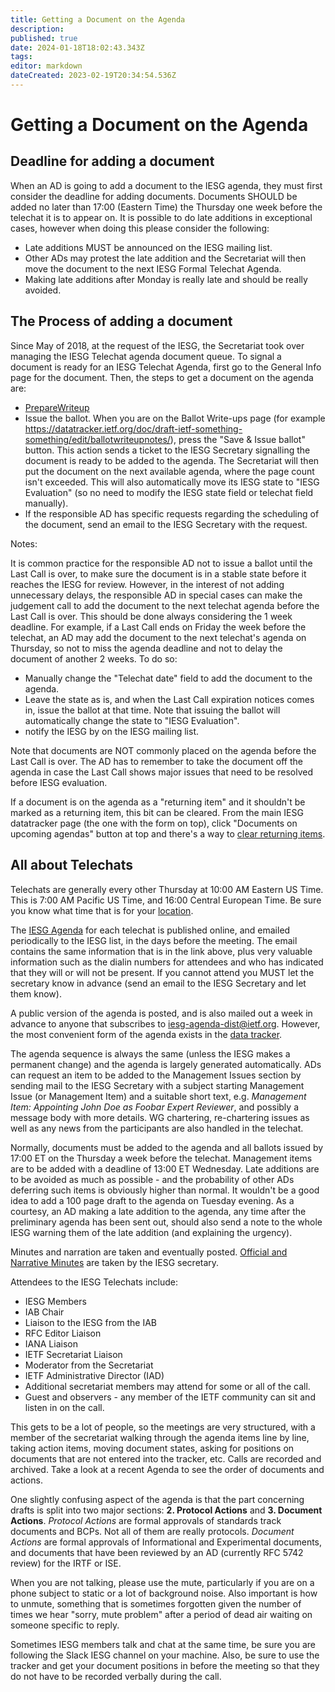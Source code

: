 ```yaml
---
title: Getting a Document on the Agenda
description: 
published: true
date: 2024-01-18T18:02:43.343Z
tags: 
editor: markdown
dateCreated: 2023-02-19T20:34:54.536Z
---
```


# Getting a Document on the Agenda
## Deadline for adding a document

When an AD is going to add a document to the IESG agenda, they must first consider the deadline for adding documents. Documents SHOULD be added no later than 17:00 (Eastern Time) the Thursday one week before the telechat it is to appear on. It is possible to do late additions in exceptional cases, however when doing this please consider the following:

 -   Late additions MUST be announced on the IESG mailing list.
 -   Other ADs may protest the late addition and the Secretariat will then move the document to the next IESG Formal Telechat Agenda.
 -   Making late additions after Monday is really late and should be really avoided. 

## The Process of adding a document

Since May of 2018, at the request of the IESG, the Secretariat took over managing the IESG Telechat agenda document queue. To signal a document is ready for an IESG Telechat Agenda, first go to the General Info page for the document. Then, the steps to get a document on the agenda are:

  -  [PrepareWriteup](/group/iesg/preparewriteup)
  -  Issue the ballot. When you are on the Ballot Write-ups page (for example https://datatracker.ietf.org/doc/draft-ietf-something-something/edit/ballotwriteupnotes/), press the "Save & Issue ballot" button. This action sends a ticket to the IESG Secretary signalling the document is ready to be added to the agenda. The Secretariat will then put the document on the next available agenda, where the page count isn't exceeded. This will also automatically move its IESG state to "IESG Evaluation" (so no need to modify the IESG state field or telechat field manually).
  - If the responsible AD has specific requests regarding the scheduling of the document, send an email to the IESG Secretary with the request.

Notes:

It is common practice for the responsible AD not to issue a ballot until the Last Call is over, to make sure the document is in a stable state before it reaches the IESG for review.
However, in the interest of not adding unnecessary delays, the responsible AD in special cases can make the judgement call to add the document to the next telechat agenda before the Last Call is over. This should be done always considering the 1 week deadline. For example, if a Last Call ends on Friday the week before the telechat, an AD may add the document to the next telechat's agenda on Thursday, so not to miss the agenda deadline and not to delay the document of another 2 weeks. To do so:
  - Manually change the "Telechat date" field to add the document to the agenda.
  -  Leave the state as is, and when the Last Call expiration notices comes in, issue the ballot at that time. Note that issuing the ballot will automatically change the state to "IESG Evaluation". 
  - notify the IESG by on the IESG mailing list.
    
Note that documents are NOT commonly placed on the agenda before the Last Call is over. The AD has to remember to take the document off the agenda in case the Last Call shows major issues that need to be resolved before IESG evaluation.

If a document is on the agenda as a "returning item" and it shouldn't be marked as a returning item, this bit can be cleared. From the main IESG datatracker page (the one with the form on top), click "Documents on upcoming agendas" button at top and there's a way to [clear returning items](/group/iesg/clearreturning).

## All about Telechats

Telechats are generally every other Thursday at 10:00 AM Eastern US Time. This is 7:00 AM Pacific US Time, and 16:00 Central European Time. Be sure you know what time that is for your [location](http://www.timeanddate.com/worldclock/fixedtime.html?month=2&day=2&year=2006&hour=11&min=30&sec=0&p1=263).

The [IESG Agenda](https://datatracker.ietf.org/iesg/agenda/) for each telechat is published online, and emailed periodically to the IESG list, in the days before the meeting. The email contains the same information that is in the link above, plus very valuable information such as the dialin numbers for attendees and who has indicated that they will or will not be present. If you cannot attend you MUST let the secretary know in advance (send an email to the IESG Secretary and let them know).

A public version of the agenda is posted, and is also mailed out a week in advance to anyone that subscribes to [iesg-agenda-dist@ietf.org](https://www1.ietf.org/mailman/listinfo/iesg-agenda-dist). However, the most convenient form of the agenda exists in the [data tracker](https://datatracker.ietf.org/iesg/agenda/).

The agenda sequence is always the same (unless the IESG makes a permanent change) and the agenda is largely generated automatically. ADs can request an item to be added to the Management Issues section by sending mail to the IESG Secretary with a subject starting Management Issue (or Management Item) and a suitable short text, e.g. *Management Item: Appointing John Doe as Foobar Expert Reviewer*, and possibly a message body with more details. WG chartering, re-chartering issues as well as any news from the participants are also handled in the telechat.

Normally, documents must be added to the agenda and all ballots issued by 17:00 ET on the Thursday a week before the telechat. Management items are to be added with a deadline of 13:00 ET Wednesday. Late additions are to be avoided as much as possible - and the probability of other ADs deferring such items is obviously higher than normal. It wouldn't be a good idea to add a 100 page draft to the agenda on Tuesday evening. As a courtesy, an AD making a late addition to the agenda, any time after the preliminary agenda has been sent out, should also send a note to the whole IESG warning them of the late addition (and explaining the urgency).

Minutes and narration are taken and eventually posted. [Official and Narrative Minutes](https://www.ietf.org/about/groups/iesg/minutes/) are taken by the IESG secretary.

Attendees to the IESG Telechats include:

 -   IESG Members
 -   IAB Chair
 -   Liaison to the IESG from the IAB
 -   RFC Editor Liaison
 -   IANA Liaison
 -   IETF Secretariat Liaison
 -   Moderator from the Secretariat
 -   IETF Administrative Director (IAD)
 -   Additional secretariat members may attend for some or all of the call.
 -   Guest and observers - any member of the IETF community can sit and listen in on the call.

This gets to be a lot of people, so the meetings are very structured, with a member of the secretariat walking through the agenda items line by line, taking action items, moving document states, asking for positions on documents that are not entered into the tracker, etc. Calls are recorded and archived. Take a look at a recent Agenda to see the order of documents and actions.

One slightly confusing aspect of the agenda is that the part concerning drafts is split into two major sections: **2. Protocol Actions** and **3. Document Actions**. *Protocol Actions* are formal approvals of standards track documents and BCPs. Not all of them are really protocols. *Document Actions* are formal approvals of Informational and Experimental documents, and documents that have been reviewed by an AD (currently RFC 5742 review) for the IRTF or ISE.

When you are not talking, please use the mute, particularly if you are on a phone subject to static or a lot of background noise. Also important is how to unmute, something that is sometimes forgotten given the number of times we hear "sorry, mute problem" after a period of dead air waiting on someone specific to reply.

Sometimes IESG members talk and chat at the same time, be sure you are following the Slack IESG channel on your machine. Also, be sure to use the tracker and get your document positions in before the meeting so that they do not have to be recorded verbally during the call.

